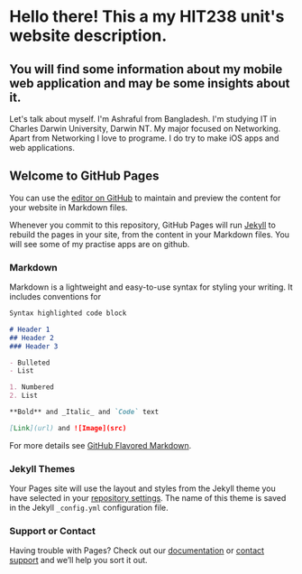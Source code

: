 # Hello there! This a my HIT238 unit's website description.

## You will find some information about my mobile web application and may be some insights about it.

Let's talk about myself.
I'm Ashraful from Bangladesh. I'm studying  IT in Charles Darwin University, Darwin NT.
My major focused on Networking.  Apart from Networking I love to programe. I do try to make iOS apps and web applications.






## Welcome to GitHub Pages

You can use the [editor on GitHub](https://github.com/Ashraf0011/HIT238/edit/master/README.md) to maintain and preview the content for your website in Markdown files.

Whenever you commit to this repository, GitHub Pages will run [Jekyll](https://jekyllrb.com/) to rebuild the pages in your site, from the content in your Markdown files.
You will see some of my practise apps are on github.

### Markdown

Markdown is a lightweight and easy-to-use syntax for styling your writing. It includes conventions for

```markdown
Syntax highlighted code block

# Header 1
## Header 2
### Header 3

- Bulleted
- List

1. Numbered
2. List

**Bold** and _Italic_ and `Code` text

[Link](url) and ![Image](src)
```

For more details see [GitHub Flavored Markdown](https://guides.github.com/features/mastering-markdown/).

### Jekyll Themes

Your Pages site will use the layout and styles from the Jekyll theme you have selected in your [repository settings](https://github.com/Ashraf0011/HIT238/settings). The name of this theme is saved in the Jekyll `_config.yml` configuration file.

### Support or Contact

Having trouble with Pages? Check out our [documentation](https://help.github.com/categories/github-pages-basics/) or [contact support](https://github.com/contact) and we’ll help you sort it out.
